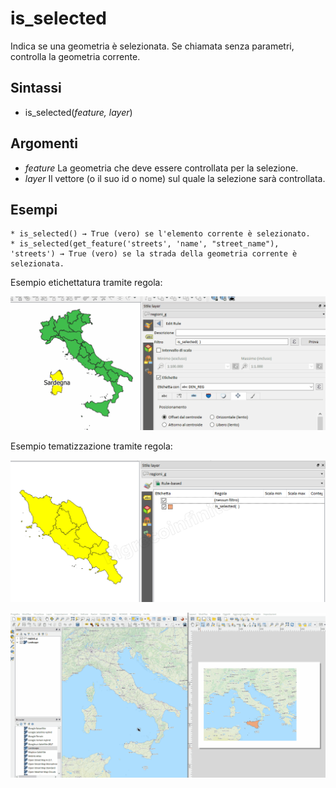 # is_selected

Indica se una geometria è selezionata. Se chiamata senza parametri, controlla la geometria corrente.

## Sintassi

* is_selected(*feature, layer*)

## Argomenti

* *feature* La geometria che deve essere controllata per la selezione.
* *layer* Il vettore (o il suo id o nome) sul quale la selezione sarà controllata.


## Esempi
```
* is_selected() → True (vero) se l'elemento corrente è selezionato.
* is_selected(get_feature('streets', 'name', "street_name"), 'streets') → True (vero) se la strada della geometria corrente è selezionata.
```

Esempio etichettatura tramite regola:

![](/img/record_e_attributi/is_selected1.gif)

Esempio tematizzazione tramite regola:

![](/img/record_e_attributi/is_selected3.png)

![](/img/record_e_attributi/is_selected2.gif)